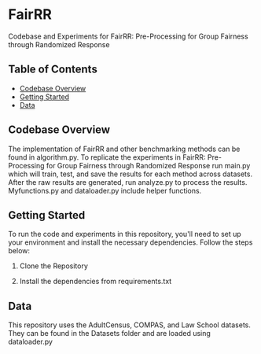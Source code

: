 # FairRR
Codebase and Experiments for FairRR: Pre-Processing for Group Fairness through Randomized Response

## Table of Contents

- [Codebase Overview](#codebase-overview)
- [Getting Started](#getting-started)
- [Data](#data)


## Codebase Overview
The implementation of FairRR and other benchmarking methods can be found in algorithm.py. To replicate the experiments in FairRR: Pre-Processing for Group Fairness through Randomized Response run main.py which will train, test, and save the results for each method across datasets. After the raw results are generated, run analyze.py to process the results. Myfunctions.py and dataloader.py include helper functions.

## Getting Started

To run the code and experiments in this repository, you'll need to set up your environment and install the necessary dependencies. Follow the steps below:

1. Clone the Repository

2. Install the dependencies from requirements.txt
   
## Data

This repository uses the AdultCensus, COMPAS, and Law School datasets. They can be found in the Datasets folder and are loaded using dataloader.py

